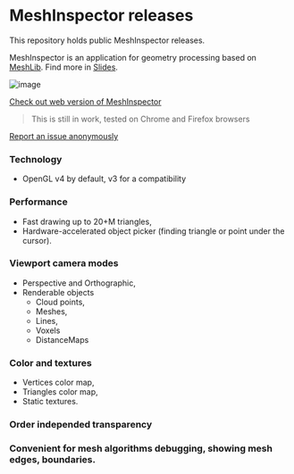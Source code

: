 # MeshInspector releases

This repository holds public MeshInspector releases.

MeshInspector is an application for geometry processing based on [MeshLib](https://github.com/MeshRUs/MeshLib). 
Find more in [Slides](https://docs.google.com/presentation/d/1D0Ry6SE2J25PBtO_G9ZIp1cavoX2wyyY8jgvtjeayC4/edit?usp=sharing).

![image](https://user-images.githubusercontent.com/3136125/153055383-a86e9e4f-f260-476c-af5e-c5e28e7a1632.png)

[Check out web version of MeshInspector](https://meshrus.github.io/MeshInspectorWebTest/RMI/)
> This is still in work, tested on Chrome and Firefox browsers

[Report an issue anonymously](https://meshrus.github.io/ReportIssue/)

### Technology
 - OpenGL v4 by default, v3 for a compatibility
### Performance
 - Fast drawing up to 20+M triangles,
 - Hardware-accelerated object picker (finding triangle or point under the cursor).
### Viewport camera modes
 - Perspective and Orthographic,
 - Renderable objects
   - Cloud points,
   - Meshes,
   - Lines,
   - Voxels
   - DistanceMaps
### Color and textures 
 - Vertices color map,
 - Triangles color map,
 - Static textures.
### Order independed transparency
### Convenient for mesh algorithms debugging, showing mesh edges, boundaries.

